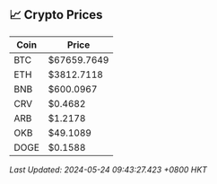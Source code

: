 ## 📈 Crypto Prices

| Coin | Price |
| ---- | ----- |
| BTC | $67659.7649 |
| ETH | $3812.7118 |
| BNB | $600.0967 |
| CRV | $0.4682 |
| ARB | $1.2178 |
| OKB | $49.1089 |
| DOGE | $0.1588 |

_Last Updated: 2024-05-24 09:43:27.423 +0800 HKT_